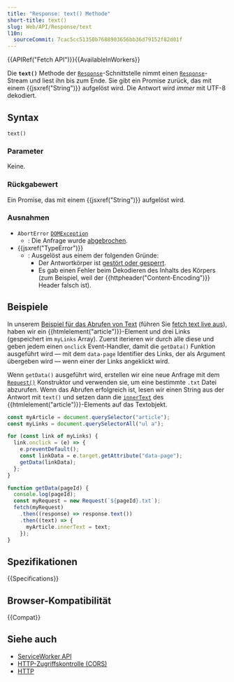 ```yaml
---
title: "Response: text() Methode"
short-title: text()
slug: Web/API/Response/text
l10n:
  sourceCommit: 7cac5cc51350b7688903656bb36d79152f82d01f
---
```


{{APIRef("Fetch API")}}{{AvailableInWorkers}}

Die **`text()`** Methode der [`Response`](/de/docs/Web/API/Response)-Schnittstelle nimmt einen [`Response`](/de/docs/Web/API/Response)-Stream und liest ihn bis zum Ende. Sie gibt ein Promise zurück, das mit einem {{jsxref("String")}} aufgelöst wird. Die Antwort wird _immer_ mit UTF-8 dekodiert.

## Syntax

```js-nolint
text()
```

### Parameter

Keine.

### Rückgabewert

Ein Promise, das mit einem {{jsxref("String")}} aufgelöst wird.

### Ausnahmen

- `AbortError` [`DOMException`](/de/docs/Web/API/DOMException)
  - : Die Anfrage wurde [abgebrochen](/de/docs/Web/API/Fetch_API/Using_Fetch#canceling_a_request).
- {{jsxref("TypeError")}}
  - : Ausgelöst aus einem der folgenden Gründe:
    - Der Antwortkörper ist [gestört oder gesperrt](/de/docs/Web/API/Fetch_API/Using_Fetch#locked_and_disturbed_streams).
    - Es gab einen Fehler beim Dekodieren des Inhalts des Körpers (zum Beispiel, weil der {{httpheader("Content-Encoding")}} Header falsch ist).

## Beispiele

In unserem [Beispiel für das Abrufen von Text](https://github.com/mdn/dom-examples/tree/main/fetch/fetch-text) (führen Sie [fetch text live aus](https://mdn.github.io/dom-examples/fetch/fetch-text/)), haben wir ein {{htmlelement("article")}}-Element und drei Links (gespeichert im `myLinks` Array). Zuerst iterieren wir durch alle diese und geben jedem einen `onclick` Event-Handler, damit die `getData()` Funktion ausgeführt wird — mit dem `data-page` Identifier des Links, der als Argument übergeben wird — wenn einer der Links angeklickt wird.

Wenn `getData()` ausgeführt wird, erstellen wir eine neue Anfrage mit dem [`Request()`](/de/docs/Web/API/Request/Request) Konstruktor und verwenden sie, um eine bestimmte `.txt` Datei abzurufen.
Wenn das Abrufen erfolgreich ist, lesen wir einen String aus der Antwort mit `text()` und setzen dann die [`innerText`](/de/docs/Web/API/HTMLElement/innerText) des {{htmlelement("article")}}-Elements auf das Textobjekt.

```js
const myArticle = document.querySelector("article");
const myLinks = document.querySelectorAll("ul a");

for (const link of myLinks) {
  link.onclick = (e) => {
    e.preventDefault();
    const linkData = e.target.getAttribute("data-page");
    getData(linkData);
  };
}

function getData(pageId) {
  console.log(pageId);
  const myRequest = new Request(`${pageId}.txt`);
  fetch(myRequest)
    .then((response) => response.text())
    .then((text) => {
      myArticle.innerText = text;
    });
}
```

## Spezifikationen

{{Specifications}}

## Browser-Kompatibilität

{{Compat}}

## Siehe auch

- [ServiceWorker API](/de/docs/Web/API/Service_Worker_API)
- [HTTP-Zugriffskontrolle (CORS)](/de/docs/Web/HTTP/Guides/CORS)
- [HTTP](/de/docs/Web/HTTP)
